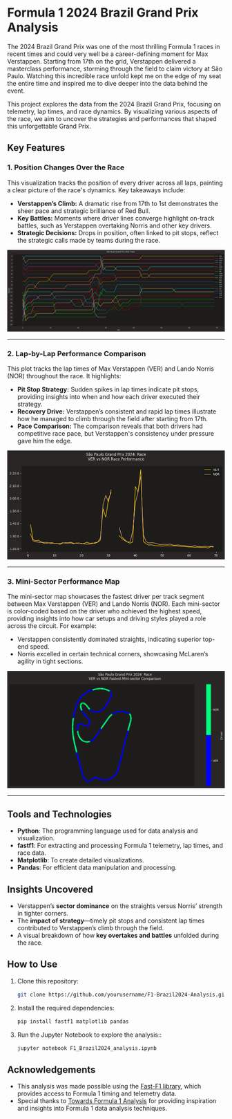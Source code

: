 # Formula 1 2024 Brazil Grand Prix Analysis

The 2024 Brazil Grand Prix was one of the most thrilling Formula 1 races in recent times and could very well be a career-defining moment for Max Verstappen. Starting from 17th on the grid, Verstappen delivered a masterclass performance, storming through the field to claim victory at São Paulo. Watching this incredible race unfold kept me on the edge of my seat the entire time and inspired me to dive deeper into the data behind the event.

This project explores the data from the 2024 Brazil Grand Prix, focusing on telemetry, lap times, and race dynamics. By visualizing various aspects of the race, we aim to uncover the strategies and performances that shaped this unforgettable Grand Prix.

## Key Features

### 1. Position Changes Over the Race
This visualization tracks the position of every driver across all laps, painting a clear picture of the race's dynamics. Key takeaways include:
- **Verstappen’s Climb:** A dramatic rise from 17th to 1st demonstrates the sheer pace and strategic brilliance of Red Bull.
- **Key Battles:** Moments where driver lines converge highlight on-track battles, such as Verstappen overtaking Norris and other key drivers.
- **Strategic Decisions:** Drops in position, often linked to pit stops, reflect the strategic calls made by teams during the race.

![Position Changes](race_pos_data.png)


---

### 2. Lap-by-Lap Performance Comparison
This plot tracks the lap times of Max Verstappen (VER) and Lando Norris (NOR) throughout the race. It highlights:
- **Pit Stop Strategy:** Sudden spikes in lap times indicate pit stops, providing insights into when and how each driver executed their strategy.
- **Recovery Drive:** Verstappen’s consistent and rapid lap times illustrate how he managed to climb through the field after starting from 17th.
- **Pace Comparison:** The comparison reveals that both drivers had competitive race pace, but Verstappen's consistency under pressure gave him the edge.

![Race Performance Comparison](race_performance.png)

---

### 3. Mini-Sector Performance Map
The mini-sector map showcases the fastest driver per track segment between Max Verstappen (VER) and Lando Norris (NOR). Each mini-sector is color-coded based on the driver who achieved the highest speed, providing insights into how car setups and driving styles played a role across the circuit. For example:
- Verstappen consistently dominated straights, indicating superior top-end speed.
- Norris excelled in certain technical corners, showcasing McLaren’s agility in tight sections.

![Mini-Sector Performance Map](race_minisec.png)

---

## Tools and Technologies
- **Python**: The programming language used for data analysis and visualization.
- **fastf1**: For extracting and processing Formula 1 telemetry, lap times, and race data.
- **Matplotlib**: To create detailed visualizations.
- **Pandas**: For efficient data manipulation and processing.

## Insights Uncovered
- Verstappen’s **sector dominance** on the straights versus Norris’ strength in tighter corners.
- The **impact of strategy**—timely pit stops and consistent lap times contributed to Verstappen’s climb through the field.
- A visual breakdown of how **key overtakes and battles** unfolded during the race.

## How to Use
1. Clone this repository:
   ```bash
   git clone https://github.com/yourusername/F1-Brazil2024-Analysis.git

2. Install the required dependencies:
   ```bash
   pip install fastf1 matplotlib pandas

2. Run the Jupyter Notebook to explore the analysis::
   ```bash
   jupyter notebook F1_Brazil2024_analysis.ipynb

## Acknowledgements 
- This analysis was made possible using the [Fast-F1 library](https://github.com/theOehrly/Fast-F1), which provides access to Formula 1 timing and telemetry data.
- Special thanks to [Towards Formula 1 Analysis](https://medium.com/towards-formula-1-analysis) for providing inspiration and insights into Formula 1 data analysis techniques.
